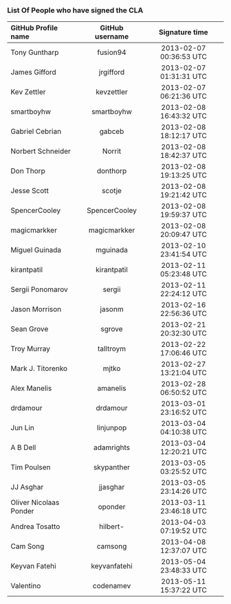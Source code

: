 ### List Of People who have signed the CLA

| GitHub Profile name | GitHub username | Signature time |
|:-----------|:------------:|:------------:|    
|Tony Guntharp |fusion94 |2013-02-07 00:36:53 UTC
|James Gifford |jrgifford |2013-02-07 01:31:31 UTC
|Kev Zettler |kevzettler |2013-02-07 06:21:36 UTC
|smartboyhw |smartboyhw |2013-02-08 16:43:32 UTC
|Gabriel Cebrian |gabceb |2013-02-08 18:12:17 UTC
|Norbert Schneider |Norrit |2013-02-08 18:42:37 UTC
|Don Thorp |donthorp  |2013-02-08 19:13:25 UTC
|Jesse Scott |scotje	|2013-02-08 19:21:42 UTC
|SpencerCooley |SpencerCooley	|2013-02-08 19:59:37 UTC
|magicmarkker |magicmarkker	|2013-02-08 20:09:47 UTC
|Miguel Guinada |mguinada	|2013-02-10 23:41:54 UTC
|kirantpatil |kirantpatil	|2013-02-11 05:23:48 UTC
|Sergii Ponomarov |sergii	|2013-02-11 22:24:12 UTC
|Jason Morrison |jasonm	|2013-02-16 22:56:36 UTC
|Sean Grove |sgrove	|2013-02-21 20:32:30 UTC
|Troy Murray |talltroym	|2013-02-22 17:06:46 UTC
|Mark J. Titorenko |mjtko	|2013-02-27 13:21:04 UTC
|Alex Manelis |amanelis	|2013-02-28 06:50:52 UTC
|drdamour |drdamour	|2013-03-01 23:16:52 UTC
|Jun Lin |linjunpop	|2013-03-04 04:10:38 UTC
|A B Dell |adamrights	|2013-03-04 12:20:21 UTC
|Tim Poulsen |skypanther	|2013-03-05 03:25:52 UTC
|JJ Asghar |jjasghar	|2013-03-05 23:14:26 UTC
|Oliver Nicolaas Ponder |oponder	|2013-03-11 23:46:18 UTC
|Andrea Tosatto |hilbert-	|2013-04-03 07:19:52 UTC
|Cam Song |camsong	|2013-04-08 12:37:07 UTC
|Keyvan Fatehi |keyvanfatehi	|2013-05-04 23:48:33 UTC
|Valentino |codenamev	|2013-05-11 15:37:22 UTC
